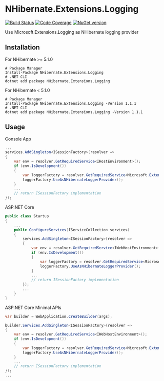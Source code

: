 # NHibernate.Extensions.Logging

[![Build Status][ci-badge]][ci] [![Code Coverage][codecov-badge]][codecov]
[![NuGet version][nuget-badge]][nuget]

[ci]: https://github.com/akunzai/NHibernate.Extensions.Logging/actions?query=workflow%3ACI
[ci-badge]: https://github.com/akunzai/NHibernate.Extensions.Logging/workflows/CI/badge.svg
[codecov]: https://codecov.io/gh/akunzai/NHibernate.Extensions.Logging
[codecov-badge]: https://codecov.io/gh/akunzai/NHibernate.Extensions.Logging/branch/main/graph/badge.svg?token=OQLZMRDOTM
[nuget]: https://www.nuget.org/packages/NHibernate.Extensions.Logging/
[nuget-badge]: https://img.shields.io/nuget/v/NHibernate.Extensions.Logging.svg?style=flat-square

Use Microsoft.Extensions.Logging as NHibernate logging provider

## Installation

For NHibernate >= 5.1.0

```shell
# Package Manager
Install-Package NHibernate.Extensions.Logging
# .NET CLI
dotnet add package NHibernate.Extensions.Logging
```

For NHibernate < 5.1.0

```shell
# Package Manager
Install-Package NHibernate.Extensions.Logging -Version 1.1.1
# .NET CLI
dotnet add package NHibernate.Extensions.Logging -Version 1.1.1
```

## Usage

Console App

```csharp
...
services.AddSingleton<ISessionFactory>(resolver =>
{
    var env = resolver.GetRequiredService<IHostEnvironment>();
    if (env.IsDevelopment())
    {
        var loggerFactory = resolver.GetRequiredService<Microsoft.Extensions.Logging.ILoggerFactory>();
        loggerFactory.UseAsNHibernateLoggerProvider();
    }
    ...
    // return ISessionFactory implementation
});
```

ASP.NET Core

```csharp
public class Startup
{
    ...
    public ConfigureServices(IServiceCollection services)
    {
        services.AddSingleton<ISessionFactory>(resolver =>
        {
            var env = resolver.GetRequiredService<IWebHostEnvironment>();
            if (env.IsDevelopment())
            {
                var loggerFactory = resolver.GetRequiredService<Microsoft.Extensions.Logging.ILoggerFactory>();
                loggerFactory.UseAsNHibernateLoggerProvider();
            }
            ...
            // return ISessionFactory implementation
        });
        ...
    }
}
```

ASP.NET Core Minimal APIs

```csharp
var builder = WebApplication.CreateBuilder(args);

builder.Services.AddSingleton<ISessionFactory>(resolver =>
{
    var env = resolver.GetRequiredService<IWebHostEnvironment>();
    if (env.IsDevelopment())
    {
        var loggerFactory = resolver.GetRequiredService<Microsoft.Extensions.Logging.ILoggerFactory>();
        loggerFactory.UseAsNHibernateLoggerProvider();
    }
    ...
    // return ISessionFactory implementation
});
...
```
